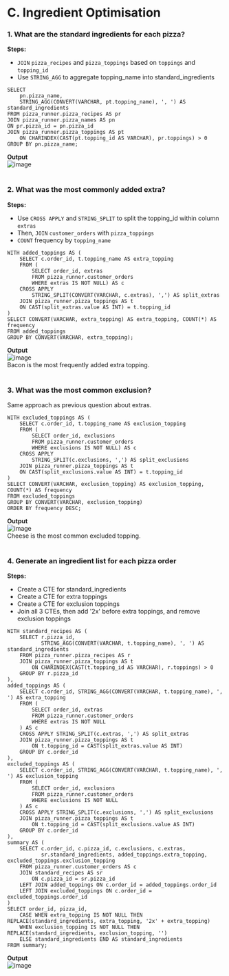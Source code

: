 # C. Ingredient Optimisation
### 1. What are the standard ingredients for each pizza?
**Steps:**
- `JOIN` `pizza_recipes` and `pizza_toppings` based on `toppings` and `topping_id`
- Use `STRING_AGG` to aggregate topping_name into standard_ingredients
```
SELECT
    pn.pizza_name,
    STRING_AGG(CONVERT(VARCHAR, pt.topping_name), ', ') AS standard_ingredients
FROM pizza_runner.pizza_recipes AS pr
JOIN pizza_runner.pizza_names AS pn
ON pr.pizza_id = pn.pizza_id
JOIN pizza_runner.pizza_toppings AS pt
    ON CHARINDEX(CAST(pt.topping_id AS VARCHAR), pr.toppings) > 0
GROUP BY pn.pizza_name;
```
**Output**  
![image](https://github.com/user-attachments/assets/95413921-e0f9-48dc-8dad-8d5e33fc90b5)
<br/>
<br/>
### 2. What was the most commonly added extra?
**Steps:**
- Use `CROSS APPLY` and `STRING_SPLIT` to split the topping_id within column `extras`
- Then, `JOIN` `customer_orders` with `pizza_toppings`
- `COUNT` frequency by `topping_name`
```
WITH added_toppings AS (
	SELECT c.order_id, t.topping_name AS extra_topping
	FROM (
		SELECT order_id, extras
		FROM pizza_runner.customer_orders
		WHERE extras IS NOT NULL) AS c
	CROSS APPLY
		STRING_SPLIT(CONVERT(VARCHAR, c.extras), ',') AS split_extras
	JOIN pizza_runner.pizza_toppings AS t
	ON CAST(split_extras.value AS INT) = t.topping_id
)
SELECT CONVERT(VARCHAR, extra_topping) AS extra_topping, COUNT(*) AS frequency
FROM added_toppings
GROUP BY CONVERT(VARCHAR, extra_topping);
```
**Output**  
![image](https://github.com/user-attachments/assets/b4d5fadb-f81e-4fd2-9eff-2202bb0e74f1)
<br/>
Bacon is the most frequently added extra topping.
<br/>
<br/>
### 3. What was the most common exclusion?
Same approach as previous question about extras.
```
WITH excluded_toppings AS (
	SELECT c.order_id, t.topping_name AS exclusion_topping
	FROM (
		SELECT order_id, exclusions
		FROM pizza_runner.customer_orders
		WHERE exclusions IS NOT NULL) AS c
	CROSS APPLY
		STRING_SPLIT(c.exclusions, ',') AS split_exclusions
	JOIN pizza_runner.pizza_toppings AS t
	ON CAST(split_exclusions.value AS INT) = t.topping_id
)
SELECT CONVERT(VARCHAR, exclusion_topping) AS exclusion_topping, COUNT(*) AS frequency
FROM excluded_toppings
GROUP BY CONVERT(VARCHAR, exclusion_topping)
ORDER BY frequency DESC;
```
**Output**  
![image](https://github.com/user-attachments/assets/640cd73b-5cf7-4d9b-bc7c-2217fa8ff24d)
<br/>
Cheese is the most common excluded topping.
<br/>
<br/>
### 4. Generate an ingredient list for each pizza order
**Steps:**
- Create a CTE for standard_ingredients
- Create a CTE for extra toppings
- Create a CTE for exclusion toppings
- Join all 3 CTEs, then add '2x' before extra toppings, and remove exclusion toppings
```
WITH standard_recipes AS (
    SELECT r.pizza_id,
           STRING_AGG(CONVERT(VARCHAR, t.topping_name), ', ') AS standard_ingredients
    FROM pizza_runner.pizza_recipes AS r
    JOIN pizza_runner.pizza_toppings AS t
        ON CHARINDEX(CAST(t.topping_id AS VARCHAR), r.toppings) > 0
    GROUP BY r.pizza_id
),
added_toppings AS (
    SELECT c.order_id, STRING_AGG(CONVERT(VARCHAR, t.topping_name), ', ') AS extra_topping
    FROM (
        SELECT order_id, extras
        FROM pizza_runner.customer_orders
        WHERE extras IS NOT NULL
    ) AS c
    CROSS APPLY STRING_SPLIT(c.extras, ',') AS split_extras
    JOIN pizza_runner.pizza_toppings AS t
        ON t.topping_id = CAST(split_extras.value AS INT)
	GROUP BY c.order_id
),
excluded_toppings AS (
    SELECT c.order_id, STRING_AGG(CONVERT(VARCHAR, t.topping_name), ', ') AS exclusion_topping
    FROM (
        SELECT order_id, exclusions
        FROM pizza_runner.customer_orders
        WHERE exclusions IS NOT NULL
    ) AS c
    CROSS APPLY STRING_SPLIT(c.exclusions, ',') AS split_exclusions
    JOIN pizza_runner.pizza_toppings AS t
        ON t.topping_id = CAST(split_exclusions.value AS INT)
	GROUP BY c.order_id
),
summary AS (
    SELECT c.order_id, c.pizza_id, c.exclusions, c.extras,
           sr.standard_ingredients, added_toppings.extra_topping, excluded_toppings.exclusion_topping
    FROM pizza_runner.customer_orders AS c
    JOIN standard_recipes AS sr
        ON c.pizza_id = sr.pizza_id
    LEFT JOIN added_toppings ON c.order_id = added_toppings.order_id
    LEFT JOIN excluded_toppings ON c.order_id = excluded_toppings.order_id
)
SELECT order_id, pizza_id,
	CASE WHEN extra_topping IS NOT NULL THEN REPLACE(standard_ingredients, extra_topping, '2x' + extra_topping)
	WHEN exclusion_topping IS NOT NULL THEN REPLACE(standard_ingredients, exclusion_topping, '')
	ELSE standard_ingredients END AS standard_ingredients
FROM summary;
```
**Output**  
![image](https://github.com/user-attachments/assets/1ffc6138-2414-4886-a520-ff3673073c60)
